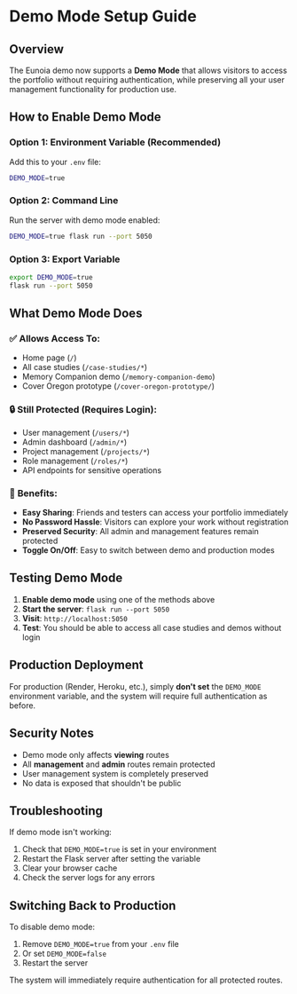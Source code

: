 # Demo Mode Setup Guide

## Overview
The Eunoia demo now supports a **Demo Mode** that allows visitors to access the portfolio without requiring authentication, while preserving all your user management functionality for production use.

## How to Enable Demo Mode

### Option 1: Environment Variable (Recommended)
Add this to your `.env` file:
```bash
DEMO_MODE=true
```

### Option 2: Command Line
Run the server with demo mode enabled:
```bash
DEMO_MODE=true flask run --port 5050
```

### Option 3: Export Variable
```bash
export DEMO_MODE=true
flask run --port 5050
```

## What Demo Mode Does

### ✅ **Allows Access To:**
- Home page (`/`)
- All case studies (`/case-studies/*`)
- Memory Companion demo (`/memory-companion-demo`)
- Cover Oregon prototype (`/cover-oregon-prototype/`)

### 🔒 **Still Protected (Requires Login):**
- User management (`/users/*`)
- Admin dashboard (`/admin/*`)
- Project management (`/projects/*`)
- Role management (`/roles/*`)
- API endpoints for sensitive operations

### 🎯 **Benefits:**
- **Easy Sharing**: Friends and testers can access your portfolio immediately
- **No Password Hassle**: Visitors can explore your work without registration
- **Preserved Security**: All admin and management features remain protected
- **Toggle On/Off**: Easy to switch between demo and production modes

## Testing Demo Mode

1. **Enable demo mode** using one of the methods above
2. **Start the server**: `flask run --port 5050`
3. **Visit**: `http://localhost:5050`
4. **Test**: You should be able to access all case studies and demos without login

## Production Deployment

For production (Render, Heroku, etc.), simply **don't set** the `DEMO_MODE` environment variable, and the system will require full authentication as before.

## Security Notes

- Demo mode only affects **viewing** routes
- All **management** and **admin** routes remain protected
- User management system is completely preserved
- No data is exposed that shouldn't be public

## Troubleshooting

If demo mode isn't working:
1. Check that `DEMO_MODE=true` is set in your environment
2. Restart the Flask server after setting the variable
3. Clear your browser cache
4. Check the server logs for any errors

## Switching Back to Production

To disable demo mode:
1. Remove `DEMO_MODE=true` from your `.env` file
2. Or set `DEMO_MODE=false`
3. Restart the server

The system will immediately require authentication for all protected routes. 
